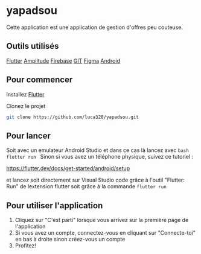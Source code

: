 # yapadsou

Cette application est une application de gestion d'offres peu couteuse.

## Outils utilisés

[Flutter](https://flutter.dev)
[Amplitude](https://amplitude.com)
[Firebase](https://firebase.google.com)
[GIT](https://git-scm.com)
[Figma](https://www.figma.com)
[Android](https://www.android.com/intl/fr_fr)


## Pour commencer

Installez [Flutter](https://flutter.dev/docs/get-started/install)

Clonez le projet

```bash
git clone https://github.com/luca328/yapadsou.git
```

## Pour lancer

Soit avec un emulateur Android Studio et dans ce cas là lancez avec ```bash flutter run ```
Sinon si vous avez un téléphone physique, suivez ce tutoriel :

https://flutter.dev/docs/get-started/android/setup

et lancez soit directement sur Visual Studio code grâce à l'outil "Flutter: Run" de lextension flutter
soit grâce à la commande ```flutter run```

## Pour utiliser l'application

1. Cliquez sur "C'est parti" lorsque vous arrivez sur la première page de l'application
1. Si vous avez un compte, connectez-vous en cliquant sur "Connecte-toi" en bas à droite sinon créez-vous un compte
1. Profitez!

